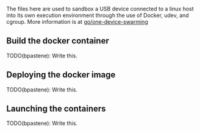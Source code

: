 The files here are used to sandbox a USB device connected to a linux host
into its own execution environment through the use of Docker, udev, and cgroup.
More information is at [go/one-device-swarming](http://go/one-device-swarming)

Build the docker container
--------------------------
TODO(bpastene): Write this.

Deploying the docker image
--------------------------
TODO(bpastene): Write this.

Launching the containers
------------------------
TODO(bpastene): Write this.
